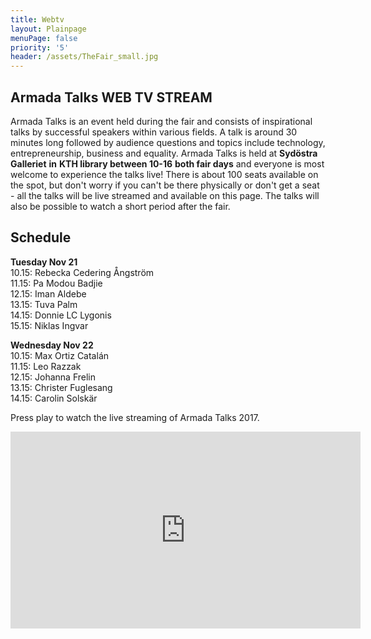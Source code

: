 ```yaml
---
title: Webtv
layout: Plainpage
menuPage: false
priority: '5'
header: /assets/TheFair_small.jpg
---
```

## Armada Talks WEB TV STREAM

Armada Talks is an event held during the fair and consists of inspirational talks by successful speakers within various fields. A talk is around 30 minutes long followed by audience questions and topics include technology, entrepreneurship, business and equality. Armada Talks is held at **Sydöstra Galleriet** **in** **KTH library between 10-16** **both fair days** and everyone is most welcome to experience the talks live! There is about 100 seats available on the spot, but don't worry if you can't be there physically or don't get a seat - all the talks will be live streamed and available on this page. The talks will also be possible to watch a short period after the fair.

## Schedule

**Tuesday Nov 21**\
10.15: Rebecka Cedering Ångström\
11.15: Pa Modou Badjie \
12.15: Iman Aldebe\
13.15: Tuva Palm\
14.15: Donnie LC Lygonis\
15.15: Niklas Ingvar

**Wednesday Nov 22**\
10.15: Max Ortiz Catalán\
11.15: Leo Razzak\
12.15: Johanna Frelin\
13.15: Christer Fuglesang\
14.15: Carolin Solskär

Press play to watch the live streaming of Armada Talks 2017.

<iframe width="560" height="315" src="https://www.youtube.com/embed/13wjnqn6V7M" frameborder="0" allowfullscreen></iframe>
